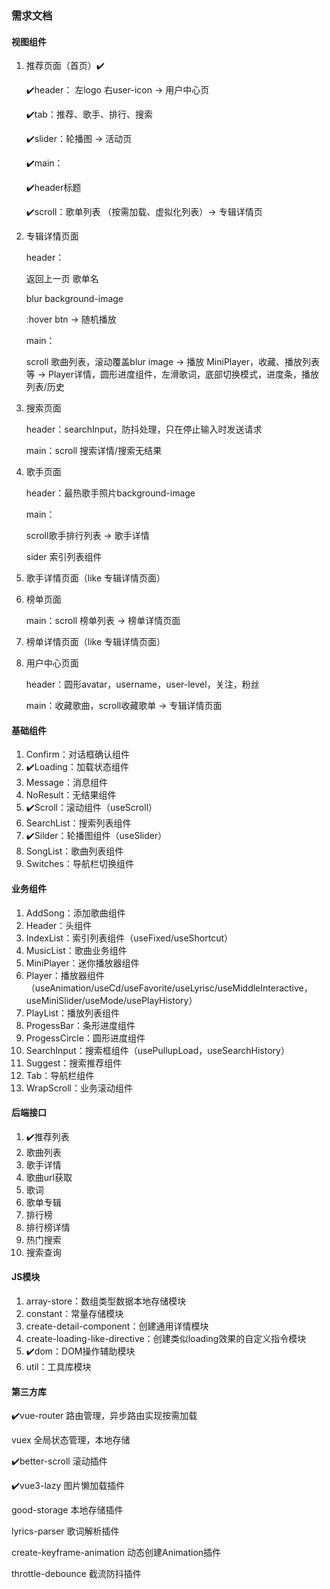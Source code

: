 ### 需求文档
#### 视图组件

1. 推荐页面（首页）✔️

   ✔️header： 左logo 右user-icon → 用户中心页

   ✔️tab：推荐、歌手、排行、搜索

   ✔️slider：轮播图 → 活动页

   ✔️main：

   ✔️header标题

   ✔️scroll：歌单列表 （按需加载、虚拟化列表）→ 专辑详情页

2. 专辑详情页面

   header：

   返回上一页 歌单名

   blur background-image

   :hover btn → 随机播放

   main：

   scroll 歌曲列表，滚动覆盖blur image → 播放 MiniPlayer，收藏、播放列表等 → Player详情，圆形进度组件，左滑歌词，底部切换模式，进度条，播放列表/历史

3. 搜索页面

   header：searchInput，防抖处理，只在停止输入时发送请求

   main：scroll 搜索详情/搜索无结果

4. 歌手页面

   header：最热歌手照片background-image

   main：

   scroll歌手排行列表 → 歌手详情

   sider 索引列表组件

5. 歌手详情页面（like 专辑详情页面）

6. 榜单页面

   main：scroll 榜单列表 → 榜单详情页面

7. 榜单详情页面（like 专辑详情页面）

8. 用户中心页面

   header：圆形avatar，username，user-level，关注，粉丝

   main：收藏歌曲，scroll收藏歌单 → 专辑详情页面

#### 基础组件

1. Confirm：对话框确认组件
2. ✔️Loading：加载状态组件
3. Message：消息组件
4. NoResult：无结果组件
5. ✔️Scroll：滚动组件（useScroll）
6. SearchList：搜索列表组件
7. ✔️Silder：轮播图组件（useSlider）
8. SongList：歌曲列表组件
9. Switches：导航栏切换组件

#### 业务组件

1. AddSong：添加歌曲组件
2. Header：头组件
3. IndexList：索引列表组件（useFixed/useShortcut）
4. MusicList：歌曲业务组件
5. MiniPlayer：迷你播放器组件
6. Player：播放器组件（useAnimation/useCd/useFavorite/useLyrisc/useMiddleInteractive，useMiniSlider/useMode/usePlayHistory）
7. PlayList：播放列表组件
8. ProgessBar：条形进度组件
9. ProgessCircle：圆形进度组件
10. SearchInput：搜索框组件（usePullupLoad，useSearchHistory）
11. Suggest：搜索推荐组件
12. Tab：导航栏组件
13. WrapScroll：业务滚动组件

#### 后端接口

1. ✔️推荐列表
2. 歌曲列表
3. 歌手详情
4. 歌曲url获取
5. 歌词
6. 歌单专辑
7. 排行榜
8. 排行榜详情
9. 热门搜索
10. 搜索查询

#### JS模块

1. array-store：数组类型数据本地存储模块
2. constant：常量存储模块
3. create-detail-component：创建通用详情模块
4. create-loading-like-directive：创建类似loading效果的自定义指令模块
5. ✔️dom：DOM操作辅助模块
6. util：工具库模块

#### 第三方库

✔️vue-router 路由管理，异步路由实现按需加载

vuex 全局状态管理，本地存储

✔️better-scroll 滚动插件

✔️vue3-lazy 图片懒加载插件

good-storage 本地存储插件

lyrics-parser 歌词解析插件

create-keyframe-animation 动态创建Animation插件

throttle-debounce 截流防抖插件
